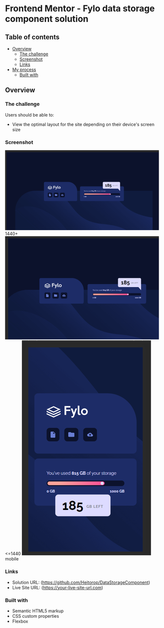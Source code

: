 # Frontend Mentor - Fylo data storage component solution

## Table of contents

- [Overview](#overview)
  - [The challenge](#the-challenge)
  - [Screenshot](#screenshot)
  - [Links](#links)
- [My process](#my-process)
  - [Built with](#built-with)

## Overview

### The challenge

Users should be able to:

- View the optimal layout for the site depending on their device's screen size

### Screenshot

![](./1440plus.png)
1440+
![](./below1440.png)
<=1440
![](./mobile.png)
mobile

### Links

- Solution URL: (https://github.com/Heitorop/DataStorageComponent)
- Live Site URL: (https://your-live-site-url.com)


### Built with

- Semantic HTML5 markup
- CSS custom properties
- Flexbox
